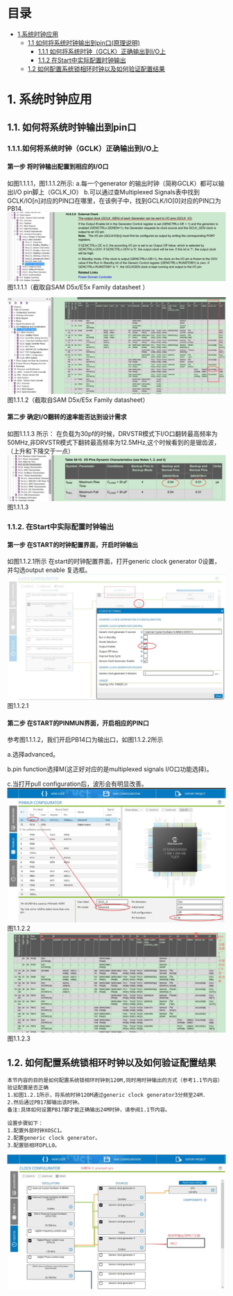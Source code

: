 # 目录
* [1.系统时钟应用](#1-系统时钟应用)
  * [1.1 如何将系统时钟输出到pin口(原理说明)](#11-如何将系统时钟输出到pin口)
    * [1.1.1 如何将系统时钟（GCLK）正确输出到I/O上](#111-如何将系统时钟（GCLK）正确输出到I/O上)
    * [1.1.2 在Start中实际配置时钟输出](#112-在Start中实际配置时钟输出)
  * [1.2 如何配置系统锁相环时钟以及如何验证配置结果](#12-如何配置系统锁相环时钟以及如何验证配置结果)
  


# 1. 系统时钟应用
## 1.1. 如何将系统时钟输出到pin口

### 1.1.1.如何将系统时钟（GCLK）正确输出到I/O上
#### 第一步 将时钟输出配置到相应的I/O口
如图1.1.1.1，图1.1.1.2所示:
a.每一个generator 的输出时钟（简称GCLK）都可以输出I/O pin脚上（GCLK_IO）
b.可以通过查Multiplexed Signals表中找到GCLK/IO[n]对应的PIN口在哪里，在该例子中，找到GCLK/IO[0]对应的PIN口为PB14.
![images](https://github.com/yuchengstudio/SAMD51/blob/master/aplication_note/pictures/sysclock_004.jpg)
图1.1.1.1（截取自SAM D5x/E5x Family datasheet ）

![images](https://github.com/yuchengstudio/SAMD51/blob/master/aplication_note/pictures/sysclock_005.jpg)
图1.1.1.2（截取自SAM D5x/E5x Family datasheet）

#### 第二步 确定I/O翻转的速率能否达到设计需求
如图1.1.1.3 所示：
在负载为30pf的时候，DRVSTR模式下I/O口翻转最高频率为50MHz,非DRVSTR模式下翻转最高频率为12.5MHz,这个时候看到的是锯齿波，（上升和下降交于一点）
![images](https://github.com/yuchengstudio/SAMD51/blob/master/aplication_note/pictures/sysclock_002.jpg)
图1.1.1.3

### 1.1.2. 在Start中实际配置时钟输出
#### 第一步 在START的时钟配置界面，开启时钟输出
如图1.1.2.1所示
在start的时钟配置界面，打开generic clock generator 0设置，并勾选output enable 复选框。
![images](https://github.com/yuchengstudio/SAMD51/blob/master/aplication_note/pictures/sysclock_003.jpg)
图1.1.2.1

#### 第二步 在START的PINMUN界面，开启相应的PIN口
参考图1.1.1.2，我们开启PB14口为输出口，如图1.1.2.2所示 

a.选择advanced。

b.pin function选择M(这正好对应的是multiplexed signals I/O口功能选择)。

c.当打开pull configuration后，波形会有明显改善。
![images](https://github.com/yuchengstudio/SAMD51/blob/master/aplication_note/pictures/sysclock_006.jpg)
图1.1.2.2
![images](https://github.com/yuchengstudio/SAMD51/blob/master/aplication_note/pictures/sysclock_007.jpg)
图1.1.2.3




  
## 1.2. 如何配置系统锁相环时钟以及如何验证配置结果
```
本节内容的目的是如何配置系统锁相环时钟到120M,同时用时钟输出的方式（参考1.1节内容）验证配置是否正确
1.如图1.2.1所示，将系统时钟120M通过generic clock generator3分频至24M.
2.然后通过PB17脚输出该时钟。
备注:具体如何设置PB17脚才能正确输出24M时钟，请参阅1.1节内容。
```
```
设置步骤如下：
1.配置外部时钟XOSC1。
2.配置generic clock generator。
3.配置锁相环DPLL0。
```
![images](https://github.com/yuchengstudio/SAMD51/blob/master/aplication_note/pictures/sysclock_008.jpg)




